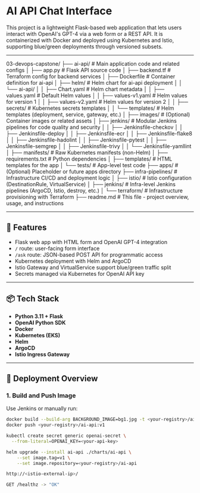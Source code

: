 # AI API Chat Interface

This project is a lightweight Flask-based web application that lets users interact with OpenAI's GPT-4 via a web form or a REST API. It is containerized with Docker and deployed using Kubernetes and Istio, supporting blue/green deployments through versioned subsets.

---

03-devops-capstone/
├── ai-api/                         # Main application code and related configs
│   ├── app.py                      # Flask API source code
│   ├── backend.tf                  # Terraform config for backend services
│   ├── Dockerfile                  # Container definition for ai-api
│   ├── helm/                       # Helm chart for ai-api deployment
│   │   └── ai-api/
│   │       ├── Chart.yaml          # Helm chart metadata
│   │       ├── values.yaml         # Default Helm values
│   │       ├── values-v1.yaml      # Helm values for version 1
│   │       ├── values-v2.yaml      # Helm values for version 2
│   │       ├── secrets/            # Kubernetes secrets templates
│   │       └── templates/          # Helm templates (deployment, service, gateway, etc.)
│   ├── images/                     # (Optional) Container images or related assets
│   ├── jenkins/                    # Modular Jenkins pipelines for code quality and security
│   │   ├── Jenkinsfile-checkov
│   │   ├── Jenkinsfile-deploy
│   │   ├── Jenkinsfile-ecr
│   │   ├── Jenkinsfile-flake8
│   │   ├── Jenkinsfile-hadolint
│   │   ├── Jenkinsfile-pytest
│   │   ├── Jenkinsfile-semgrep
│   │   ├── Jenkinsfile-trivy
│   │   └── Jenkinsfile-yamllint
│   ├── manifests/                  # Raw Kubernetes manifests (non-Helm)
│   ├── requirements.txt            # Python dependencies
│   ├── templates/                  # HTML templates for the app
│   └── tests/                      # App-level test code
├── apps/                           # (Optional) Placeholder or future apps directory
├── infra-pipelines/                # Infrastructure CI/CD and deployment logic
│   ├── istio/                      # Istio configuration (DestinationRule, VirtualService)
│   ├── jenkins/                    # Infra-level Jenkins pipelines (ArgoCD, Istio, destroy, etc.)
│   └── terraform/                  # Infrastructure provisioning with Terraform
├── readme.md                       # This file - project overview, usage, and instructions

---

## 🧠 Features

- Flask web app with HTML form and OpenAI GPT-4 integration
- `/` route: user-facing form interface
- `/ask` route: JSON-based POST API for programmatic access
- Kubernetes deployment with Helm and ArgoCD
- Istio Gateway and VirtualService support blue/green traffic split
- Secrets managed via Kubernetes for OpenAI API key

---

## 📦 Tech Stack

- **Python 3.11 + Flask**
- **OpenAI Python SDK**
- **Docker**
- **Kubernetes (EKS)**
- **Helm**
- **ArgoCD**
- **Istio Ingress Gateway**

---

## 🚀 Deployment Overview

### 1. Build and Push Image

Use Jenkins or manually run:

```bash
docker build --build-arg BACKGROUND_IMAGE=bg1.jpg -t <your-registry>/ai-api:v1 .
docker push <your-registry>/ai-api:v1

kubectl create secret generic openai-secret \
  --from-literal=OPENAI_KEY=<your-api-key>

helm upgrade --install ai-api ./charts/ai-api \
    --set image.tag=v1 \
    --set image.repository=<your-registry>/ai-api

http://<istio-external-ip>/

GET /healthz -> "OK"
